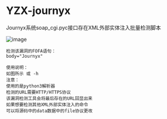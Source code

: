# YZX-journyx
Journyx系统soap_cgi.pyc接口存在XML外部实体注入批量检测脚本

![image](https://github.com/user-attachments/assets/9d8970f6-13b9-4024-9427-e38f10733f55)

```shell
检测该漏洞的FOFA语句：
body="Journyx"

使用说明：
如图所示 或 -h
注意：
使用的是python3解析器
检测的URL需要HTTP/HTTPS协议
该漏洞检测工具会将最后存在的URL回显出来
如果想要检测其他XML外部实体注入的命令
可以将源码中的data数据中的file协议更改
```
